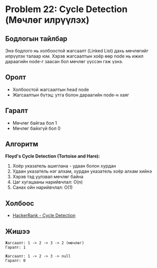# Problem 22: Cycle Detection (Мөчлөг илрүүлэх)

## Бодлогын тайлбар

Энэ бодлого нь холбоостой жагсаалт (Linked List) дахь мөчлөгийг илрүүлэх талаар юм. Хэрэв жагсаалтын хоёр өөр node нь ижил дараагийн node-г заасан бол мөчлөг үүссэн гэж үзнэ.

## Оролт

- Холбоостой жагсаалтын head node
- Жагсаалтын бүтэц: утга болон дараагийн node-н хаяг

## Гаралт

- Мөчлөг байгаа бол 1
- Мөчлөг байхгүй бол 0

## Алгоритм

**Floyd's Cycle Detection (Tortoise and Hare):**

1. Хоёр указатель ашиглана - удаан болон хурдан
2. Удаан указатель нэг алхам, хурдан указатель хоёр алхам хийнэ
3. Хэрэв тэд уулзвал мөчлөг байна
4. Цаг хугацааны нарийвчлал: O(n)
5. Санах ойн нарийвчлал: O(1)

## Холбоос

- [HackerRank - Cycle Detection](https://www.hackerrank.com/challenges/detect-a-cycle-in-a-linked-list)

## Жишээ

```
Жагсаалт: 1 -> 2 -> 3 -> 2 (мөчлөг)
Гаралт: 1

Жагсаалт: 1 -> 2 -> 3 -> null
Гаралт: 0
```
